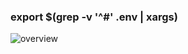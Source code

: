 ### export $(grep -v '^#' .env | xargs)
![overview](http://www.plantuml.com/plantuml/proxy?cache=no&src=https://raw.githubusercontent.com/tuannm99/note/master/assets/overview.iuml)

